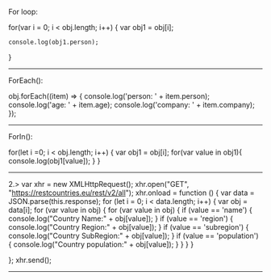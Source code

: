 For loop:

for(var i = 0; i < obj.length; i++) {
    var obj1 = obj[i];

    console.log(obj1.person);
}

----------------------------------------------------------------------------------
ForEach():

obj.forEach((item) => {
  console.log('person: ' + item.person);
  console.log('age: ' + item.age);
  console.log('company: ' + item.company);
});

----------------------------------------------------------------------------------
ForIn():

for(let i =0; i < obj.length; i++) { 
    var obj1 = obj[i];
    for(var value in obj1){
        console.log(obj1[value]);
    }
}

----------------------------------------------------------------------------------

2.>
var xhr = new XMLHttpRequest();
xhr.open("GET", "https://restcountries.eu/rest/v2/all");
xhr.onload = function () {
    var data = JSON.parse(this.response);
    for (let i = 0; i < data.length; i++) {
        var obj = data[i];
        for (var value in obj) {
            for (var value in obj) {
                if (value == 'name') {
                    console.log("Country Name:" + obj[value]);
                }
                if (value == 'region') {
                    console.log("Country Region:" + obj[value]);
                }
                if (value == 'subregion') {
                    console.log("Country SubRegion:" + obj[value]);
                }
                if (value == 'population') {
                    console.log("Country population:" + obj[value]);
                }
            }
        }
    }

};
xhr.send();

-------------------------------------------------------------------------------------------------
 